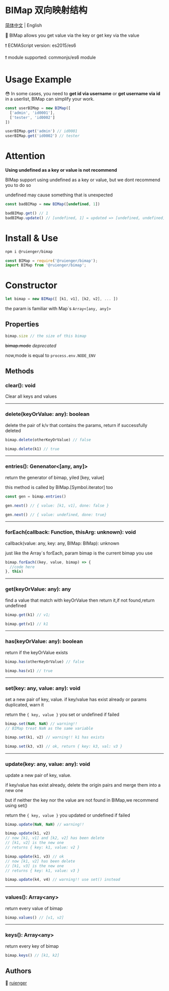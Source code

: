 # BIMap 双向映射结构

[简体中文](https://github.com/ruienger/BIMap/blob/master/README-ZH.md) | English

📌 BIMap allows you get value via the key or get key via the value

❗ ECMAScript version: es2015/es6

❗ module supported: commonjs/es6 module

# Usage Example

😳 In some cases, you need to **get id via username** or **get username via id** in a userlist, BIMap can simplify your work.

```javascript
const userBIMap = new BIMap([
  ['admin', 'id0001'],
  ['tester', 'id0002']
])

userBIMap.get('admin') // id0001
userBIMap.get('id0002') // tester
```

# Attention

**Using undefined as a key or value is not recommend**

BIMap support using undefined as a key or value, but we dont recommend you to do so

undefined may cause something that is unexpected

```javascript
const badBIMap = new BIMap([undefined, 1])

badBIMap.get() // 1
badBIMap.update() // [undefined, 1] = updated => [undefined, undefined]

```

# Install & Use

```bash
npm i @ruienger/bimap
```

```javascript
const BIMap = require('@ruienger/bimap');
import BIMap from '@ruienger/bimap';
```

# Constructor

```javascript
let bimap = new BIMap([ [k1, v1], [k2, v2], ... ])
```

the param is familiar with Map\`s `Array<[any, any]>`

## Properties

```javascript
bimap.size // the size of this bimap
```

~~bimap.mode~~ *deprecated*

now,mode is equal to `process.env.NODE_ENV`

## Methods

### clear(): void

Clear all keys and values

---

### delete(keyOrValue: any): boolean

delete the pair of k/v that contains the params, return if successfully deleted

```javascript
bimap.delete(otherKeyOrValue) // false

bimap.delete(k1) // true
```

---

### entries(): Genenator<[any, any]>

return the generator of bimap, yiled [key, value]

this method is called by BIMap.[Symbol.iterator] too

```javascript
const gen = bimap.entries()

gen.next() // { value: [k1, v1], done: false }

gen.next() // { value: undefined, done: true}
```

---

### forEach(callback: Function, thisArg: unknown): void

callback(value: any, key: any, BIMap: BIMap): unknown

just like the Array`s forEach, param bimap is the current bimap you use

```javascript
bimap.forEach((key, value, bimap) => {
  //code here
}, this)
```

---

### get(keyOrValue: any): any

find a value that match with keyOrValue then return it,if not found,return undefined

```javascript
bimap.get(k1) // v1;

bimap.get(v1) // k1
```

---

### has(keyOrValue: any): boolean

return if the keyOrValue exists

```javascript
bimap.has(otherKeyOrValue) // false

bimap.has(v1) // true
```

---

### set(key: any, value: any): void

set a new pair of key, value. if key/value has exist already or params duplicated, warn it

return the `{ key, value }` you set or undefined if failed

```javascript
bimap.set(NaN, NaN) // warning!!
// BIMap treat NaN as the same variable

bimap.set(k1, v2) // warning!! k1 has exists

bimap.set(k3, v3) // ok, return { key: k3, val: v3 }
```

---

### update(key: any, value: any): void

update a new pair of key, value.

if key/value has exist already, delete the origin pairs and merge them into a new one

but if neither the key nor the value are not found in BIMap,we recommend using set()

return the `{ key, value }` you updated or undefined if failed

```javascript
bimap.update(NaN, NaN) // warning!!

bimap.update(k1, v2)
// now [k1, v1] and [k2, v2] has been delete
// [k1, v2] is the new one
// returns { key: k1, value: v2 }

bimap.update(k1, v3) // ok
// now [k1, v2] has been delete
// [k1, v3] is the new one
// returns { key: k1, value: v3 }

bimap.update(k4, v4) // warning!! use set() instead
```

---

### values(): Array\<any>

return every value of bimap

```javascript
bimap.values() // [v1, v2]
```

---

### keys(): Array\<any>

return every key of bimap

```javascript
bimap.keys() // [k1, k2]
```

## Authors

🧑 [ruienger](https://github.com/ruienger)
